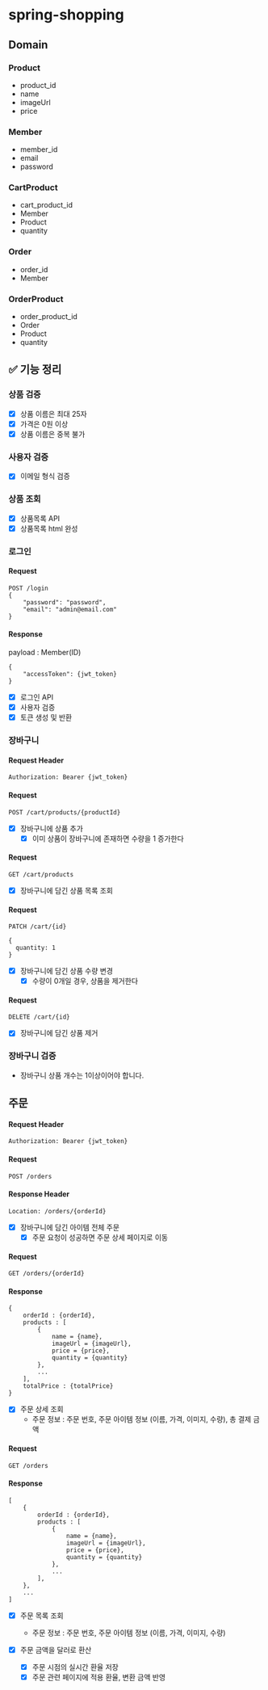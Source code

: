 # spring-shopping

## Domain

### Product
- product_id
- name
- imageUrl
- price

### Member
- member_id
- email
- password

### CartProduct
- cart_product_id
- Member
- Product
- quantity

### Order
- order_id
- Member

### OrderProduct
- order_product_id
- Order
- Product
- quantity

## ✅ 기능 정리

### 상품 검증
- [x] 상품 이름은 최대 25자
- [x] 가격은 0원 이상
- [x] 상품 이름은 중복 불가

### 사용자 검증
- [x] 이메일 형식 검증

### 상품 조회

- [x] 상품목록 API
- [x] 상품목록 html 완성

### 로그인
#### Request
```
POST /login
{
    "password": "password",
    "email": "admin@email.com"
}
```
#### Response
payload : Member(ID)
```
{
    "accessToken": {jwt_token}
}
```
- [x] 로그인 API
- [x] 사용자 검증
- [x] 토큰 생성 및 반환

### 장바구니
#### Request Header
```
Authorization: Bearer {jwt_token}
```

#### Request
```
POST /cart/products/{productId}
```
- [x] 장바구니에 상품 추가
  - [x] 이미 상품이 장바구니에 존재하면 수량을 1 증가한다

#### Request
```
GET /cart/products
```
- [x] 장바구니에 담긴 상품 목록 조회

#### Request
```
PATCH /cart/{id}

{
  quantity: 1
}
```
- [x] 장바구니에 담긴 상품 수량 변경
  - [x] 수량이 0개일 경우, 상품을 제거한다

#### Request
```
DELETE /cart/{id}
```
- [x] 장바구니에 담긴 상품 제거

### 장바구니 검증
- 장바구니 상품 개수는 1이상이어야 합니다.

## 주문
#### Request Header
```
Authorization: Bearer {jwt_token}
```
#### Request
```
POST /orders
```
#### Response Header
```
Location: /orders/{orderId}
```
- [x] 장바구니에 담긴 아이템 전체 주문
  - [x] 주문 요청이 성공하면 주문 상세 페이지로 이동

#### Request
```
GET /orders/{orderId}
```
#### Response
```
{
    orderId : {orderId},
    products : [
        {
            name = {name},
            imageUrl = {imageUrl},
            price = {price},
            quantity = {quantity}
        },
        ...
    ],
    totalPrice : {totalPrice}
}
```
- [x] 주문 상세 조회
  - 주문 정보 : 주문 번호, 주문 아이템 정보 (이름, 가격, 이미지, 수량), 총 결제 금액

#### Request
```
GET /orders
```
#### Response
```
[
    {
        orderId : {orderId},
        products : [
            {
                name = {name},
                imageUrl = {imageUrl},
                price = {price},
                quantity = {quantity}
            },
            ...
        ],
    },
    ...
]
```
- [x] 주문 목록 조회
  - 주문 정보 : 주문 번호, 주문 아이템 정보 (이름, 가격, 이미지, 수량)

- [x] 주문 금액을 달러로 환산
  - [x] 주문 시점의 실시간 환율 저장
  - [x] 주문 관련 페이지에 적용 환율, 변환 금액 반영